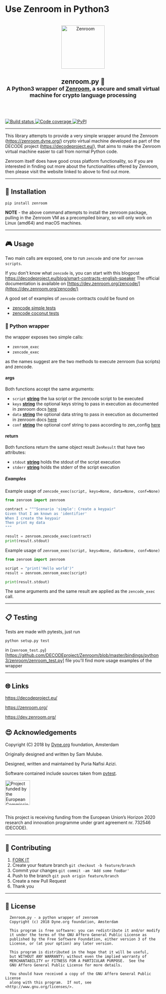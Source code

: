 # Use Zenroom in Python3
<p align="center">
  <br/>
  <a href="https://dev.zenroom.org/">
    <img src="https://raw.githubusercontent.com/DECODEproject/Zenroom/master/docs/logo/zenroom_logotype.png" height="140" alt="Zenroom">
  </a>
  <h2 align="center">
    zenroom.py 🐍
    <br>
    <sub>A Python3 wrapper of <a href="https://zenroom.org">Zenroom</a>, a secure and small virtual machine for crypto language processing</sub> </h2>
  
<br><br>

  <a href="https://travis-ci.com/DECODEproject/zenroom-py">
    <img src="https://travis-ci.com/DECODEproject/zenroom-py.svg?branch=master" alt="Build status"/>
  </a>
  <a href="https://codecov.io/gh/DECODEproject/zenroom-py">
    <img src="https://codecov.io/gh/DECODEproject/zenroom-py/branch/master/graph/badge.svg" alt="Code coverage"/>
  </a>
  <a href="https://pypi.org/project/zenroom/">
    <img alt="PyPI" src="https://img.shields.io/pypi/v/zenroom.svg" alt="Latest release">
  </a>
</p>

<hr/>


This library attempts to provide a very simple wrapper around the Zenroom
(https://zenroom.dyne.org/) crypto virtual machine developed as part of the
DECODE project (https://decodeproject.eu/), that aims to make the Zenroom
virtual machine easier to call from normal Python code.

Zenroom itself does have good cross platform functionality, so if you are
interested in finding out more about the functionalities offered by Zenroom,
then please visit the website linked to above to find out more.


***
## 💾 Installation

```bash
pip install zenroom
```

**NOTE** - the above command attempts to install the zenroom package, pulling in
the Zenroom VM as a precompiled binary, so will only work on Linux (amd64) and macOS
machines.


***
## 🎮 Usage

Two main calls are exposed, one to run `zencode` and one for `zenroom scripts`.

If you don't know what `zencode` is, you can start with this blogpost
https://decodeproject.eu/blog/smart-contracts-english-speaker
The official documentation is available on [https://dev.zenroom.org/zencode/](https://dev.zenroom.org/zencode/)

A good set of examples of `zencode` contracts could be found on
* [zencode simple tests](https://github.com/DECODEproject/Zenroom/tree/master/test/zencode_simple)
* [zencode coconut tests](https://github.com/DECODEproject/Zenroom/tree/master/test/zencode_coconut)


### 🐍 Python wrapper

the wrapper exposes two simple calls:

* `zenroom_exec`
* `zencode_exec`

as the names suggest are the two methods to execute zenroom (lua scripts) and zencode.

#### args
Both functions accept the same arguments:

- `script` **[string](https://docs.python.org/3/library/stdtypes.html#text-sequence-type-str)** the lua script or
 the zencode script to be executed
- `keys` **[string](https://docs.python.org/3/library/stdtypes.html#text-sequence-type-str)** the optional keys
 string to pass in execution as documented in zenroom docs [here](https://dev.zenroom.org/wiki/how-to-exec/#keys-string)
- `data` **[string](https://docs.python.org/3/library/stdtypes.html#text-sequence-type-str)** the optional data
 string to pass in execution as documented in zenroom docs [here](https://dev.zenroom.org/wiki/how-to-exec/#data-string)
- `conf` **[string](https://docs.python.org/3/library/stdtypes.html#text-sequence-type-str)** the optional conf
 string to pass according to zen_config [here](https://github.com/DECODEproject/Zenroom/blob/master/src/zen_config.c#L99-L104)

#### return
Both functions return the same object result `ZenResult` that have two attributes:

- `stdout` **[string](https://docs.python.org/3/library/stdtypes.html#text-sequence-type-str)** holds the stdout of
 the script execution
- `stderr` **[string](https://docs.python.org/3/library/stdtypes.html#text-sequence-type-str)** holds the stderr of
 the script execution

##### Examples

Example usage of `zencode_exec(script, keys=None, data=None, conf=None)`


```python
from zenroom import zenroom

contract = """Scenario 'simple': Create a keypair"
Given that I am known as 'identifier'
When I create the keypair
Then print my data
"""

result = zenroom.zencode_exec(contract)
print(result.stdout)
```


Example usage of `zenroom_exec(script, keys=None, data=None, conf=None)`

```python
from zenroom import zenroom

script = "print('Hello world')"
result = zenroom.zenroom_exec(script)

print(result.stdout)
```

The same arguments and the same result are applied as the `zencode_exec` call.

***
## 📋 Testing

Tests are made with pytests, just run 

`python setup.py test`

in (`zenroom_test.py`)[https://github.com/DECODEproject/Zenroom/blob/master/bindings/python3/zenroom/zenroom_test.py] 
file you'll find more usage examples of the wrapper

***
## 🌐 Links

https://decodeproject.eu/

https://zenroom.org/

https://dev.zenroom.org/

## 😍 Acknowledgements

Copyright (C) 2018 by [Dyne.org](https://www.dyne.org) foundation, Amsterdam

Originally designed and written by Sam Mulube.

Designed, written and maintained by Puria Nafisi Azizi. 

Software contained include sources taken from [pytest](https://github.com/pytest-dev/pytest/).


<img src="https://dev.zenroom.org/img/ec_logo.png" alt="Project funded by the European Commission" height="80px"> 
<br><br>

This project is receiving funding from the European Union’s Horizon 2020 research and innovation programme under grant agreement nr. 732546 (DECODE).

***

## 👥 Contributing

1.  [FORK IT](https://github.com/DECODEproject/Zenroom/fork)
2.  Create your feature branch `git checkout -b feature/branch`
3.  Commit your changes `git commit -am 'Add some fooBar'`
4.  Push to the branch `git push origin feature/branch`
5.  Create a new Pull Request
6.  Thank you

***

## 💼 License

      Zenroom.py - a python wrapper of zenroom
      Copyright (c) 2018 Dyne.org foundation, Amsterdam

      This program is free software: you can redistribute it and/or modify
      it under the terms of the GNU Affero General Public License as
      published by the Free Software Foundation, either version 3 of the
      License, or (at your option) any later version.

      This program is distributed in the hope that it will be useful,
      but WITHOUT ANY WARRANTY; without even the implied warranty of
      MERCHANTABILITY or FITNESS FOR A PARTICULAR PURPOSE.  See the
      GNU Affero General Public License for more details.

      You should have received a copy of the GNU Affero General Public License
      along with this program.  If not, see <http://www.gnu.org/licenses/>.
